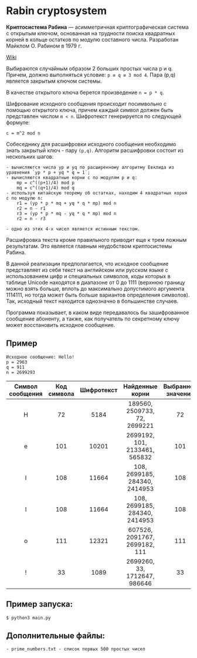 # Rabin cryptosystem

**Криптосистема Рабина** — асимметричная криптографическая система с открытым ключом, основанная на трудности поиска квадратных корней в кольце остатков по модулю составного числа. Разработан Майклом О. Рабином в 1979 г.

[Wiki](https://ru.wikipedia.org/wiki/%D0%9A%D1%80%D0%B8%D0%BF%D1%82%D0%BE%D1%81%D0%B8%D1%81%D1%82%D0%B5%D0%BC%D0%B0_%D0%A0%D0%B0%D0%B1%D0%B8%D0%BD%D0%B0)

Выбираются случайным образом 2 больших простых числа p и q. Причем, должно выполняться условие: `p ≡ q ≡ 3 mod 4`. Пара (p,q) является закрытым ключом системы.

В качестве открытого ключа берется произведение `n = p * q`.

Шифрование исходного сообщения происходит посимвольно с помощью открытого ключа, причем каждый символ должен быть представлен числом `m < n`. Шифротекст генерируется по следующей формуле:
	
	c = m^2 mod n

Собеседнику для расшифровки исходного сообщения необходимо знать закрытый ключ - пару `(p,q)`. Алгоритм расшифровки состоит из нескольких шагов:
	
	- вычисляются числа yp и yq по расширенному алгоритму Евклида из уравнения `yp * p + yq * q = 1`;
	- вычисляются квадратные корни c по модулям p и q:
		mp = c^((p+1)/4) mod p
		mq = c^((q+1)/4) mod q
	- используя китайскую теорему об остатках, находим 4 квадратных корня c по модулю n:
		r1 = (yp * p * mq + yq * q * mp) mod n
		r2 = n - r1
		r3 = (yp * p * mq - yq * q * mp) mod n
		r2 = n - r3
		
	- одно из этих 4-х чисел является истинным текстом.

Расшифровка текста кроме правильного приводит еще к трем ложным результатам. Это является главным неудобством криптосистемы Рабина. 

В данной реализации предполагается, что исходное сообщение представляет из себя текст на английском или русском языке с использованием цифр и специальных символов, коды которых в таблице Unicode находятся в диапазоне от 0 до 1111 (верхнюю границу можно взять больше, вплоть до максимально допустимого аргумента 1114111, но тогда может быть больше вариантов определения символов). Так, исходный текст находится однозначно в большинстве случаев.

Программа показывает, в каком виде передавалось бы зашифрованное сообщение абоненту, а также, как получатель по секретному ключу может восстановить исходное сообщение.


## Пример

	Исходное сообщение: Hello!
	p = 2963 
	q = 911 
	n = 2699293 


| Символ сообщения | Код символа | Шифротекст |        Найденные корни        | Выбранное значение |
|:----------------:|:-----------:|:----------:|:-----------------------------:|:------------------:|
| H | 72 | 5184 | 189560, 2509733, 72, 2699221 | 72 |
| e | 101 | 10201 | 2699192, 101, 2133461, 565832 | 101 |
| l | 108 | 11664 | 108, 2699185, 284340, 2414953 | 108 |
| l | 108 | 11664 | 108, 2699185, 284340, 2414953 | 108 |
| o | 111 | 12321 | 607526, 2091767, 2699182, 111 | 111 |
| ! | 33 | 1089 | 2699260, 33, 1712647, 986646 | 33 |


## Пример запуска:
	
	$ python3 main.py


## Дополнительные файлы:

	- prime_numbers.txt - список первых 500 простых чисел
	
 